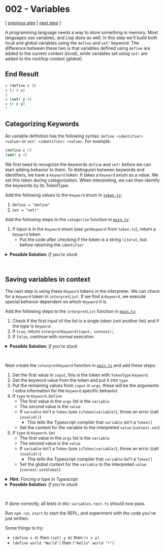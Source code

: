 # 002 - Variables

[ [previous step](./001%20-%20A%20Lisp%20Calculator.md) | [next step](./003%20-%20Functions.md) ]

A programming language needs a way to store something in memory. Most languages use variables, and Lisp does as well. In this step we'll build both local and global variables using the `define` and `set!` keyword. The difference between these two is that variables defined using `define` are added to the current context (_local_), while variables set using `set!` are added to the root/top context (_global_).

## End Result

```scheme
» (define x 3)
» (/ 9 x)
3
» (set! y 4)
» (+ x y)
7
```

## Categorizing Keywords

An variable definition has the following syntax: `define <identifier> <value>` or `set! <identifier> <value>`. For example:

```scheme
(define x 2)
(set! y 4)
```

We first need to recognize the keywords `define` and `set!` before we can start adding behavior to them. To distinguish between keywords and identifiers, we have a `Keyword` token. It takes a `Keyword` enum as a value. We set this token during categorization. When interpreting, we can then identify the keywords by its TokenType.

Add the following values to the `Keyword` enum in [`token.ts`](../src/token.ts):

1. `Define = "define"`
1. `Set = "set!"`

Add the following steps to the `categorize` function in [`main.ts`](../src/main.ts):

1. If input is in the `Keyword` enum (use `getKeyword` from `token.ts`), return a `Keyword` token
   - Put the code after checking if the token is a string `literal`, but before returning the `identifier`

<details> 
  <summary> <b>Possible Solution</b>: <i>If you're stuck</i> </summary>

```ts
export const categorize = (input: ScannedCode): Token => {
  if (!isNaN(parseFloat(input))) return Token.literal(parseFloat(input));

  if (input.at(0) === `"` && input.at(-1) === `"`)
    return Token.literal(input.slice(1, -1));

  // This line was added
  if (getKeyword(input)) return Token.keyword(getKeyword(input));

  return Token.identifier(input);
};
```

</details>

&nbsp;

## Saving variables in context

The next step is using these `Keyword` tokens in the interpreter. We can check for a `Keyword` token in `interpretList`. If we find a `Keyword`, we execute special behavior dependent on which `Keyword` it is.

Add the following steps to the `interpretList` function in [`main.ts`](../src/main.ts):

1. Check if the first input of the list is a single token (not another list) and if the type is `Keyword`.
1. If `true`, return `interpretKeyword(input, context);`
1. If `false`, continue with normal execution

<details> 
  <summary> <b>Possible Solution</b>: <i>If you're stuck</i> </summary>

```ts
const interpretList = (input: TokenizedCode[], context: Context) => {
  // Added Code
  if (isTokenType(input[0], TokenType.Keyword))
    return interpretKeyword(input, context);

  // Existing code
  const list: TokenValue = input.map((x) => interpret(x, context));
  const [head, ...body] = list;

  if (head instanceof Function && body.length >= 1)
    return head.call(undefined, body);
  else return list;
};
```

</details>

&nbsp;

Next create the `interpretKeyword` function in [`main.ts`](../src/main.ts) and add these steps:

1. Get the first value in `input`, this is the token with `TokenType` `Keyword`.
1. Get the keyword value from the token and put it into `type`
1. Put the remaining values from `input` in `args`, these will be the arguments / extra information for the `Keyword` specific behavior.
1. If `type` is `Keyword.Define`
   - The first value in the `args` list is the `variable`
   - The second value is the `value`
   - If `variable` isn't a `Token` (use `isToken(variable)`), throw an error (call `invalid()`)
     - This tells the Typescript compiler that `variable` isn't a `Token[]`
   - Set the context for the variable to the interpreted `value` (`context.set`)
1. If `type` is `Keyword.Set`
   - The first value in the `args` list is the `variable`
   - The second value is the `value`
   - If `variable` isn't a `Token` (use `isToken(variable)`), throw an error (call `invalid()`)
     - This tells the Typescript compiler that `variable` isn't a `Token[]`
   - Set the global context for the `variable` to the interpreted `value` (`context.setGlobal`)

<details> 
  <summary> <b>Hint</b>: <i>Forcing a type in Typescript</i> </summary>

```ts
// This is an example to show how we could 'force' the Typescript compiler to think a variable is a certain type.

// We know this is a Token, but TokenizedCode could also be a Token[]
const keywordToken: TokenizedCode = Token.keyword(Keyword.Define);

// Force it into Token, enforcing that it isn't an array
const token = keywordToken as Token;

// Force the value to of type Keyword
const keyword = <Keyword>token.value;

// Both in one line
const keywordOneliner = <Keyword>(keywordToken as Token).value;
```

</details>

<details> 
  <summary> <b>Possible Solution</b>: <i>If you're stuck</i> </summary>

```ts
const interpretKeyword = (input: TokenizedCode[], context: Context) => {
  const [head, ...args] = input;
  const type = <Keyword>(head as Token).value;

  switch (type) {
    case Keyword.Define:
      defineVariable(context, args);
      break;
    case Keyword.Set:
      setGlobalVariable(context, args);
      break;
  }
};

const defineVariable = (context: Context, args: TokenizedCode[]) => {
  const [variable, value] = args;
  context.set(getTokenValueString(variable), interpret(value, context));
};

const setGlobalVariable = (context: Context, args: TokenizedCode[]) => {
  const [variable, value] = args;
  context.setGlobal(getTokenValueString(variable), interpret(value, context));
};
```

</details>

&nbsp;

If done correctly, all tests in `002-variables.test.ts` should now pass.

Run `npm run start` to start the REPL, and experiment with the code you've just written.

Some things to try:

- `(define x 4)` then `(set! y 8)` then `(+ x y)`
- `(define world "World")` then `("Hello" world "!")`
